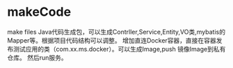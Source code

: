 # makeCode
make files
Java代码生成包，可以生成Contrller,Service,Entity,VO类,mybatis的Mapper等。根据项目代码结构可以调整。
增加直连Docker容器，直接在容器发布测试应用的类（com.xx.ms.docker）。可以生成Image,push 镜像Image到私有仓库。
然后run服务。

